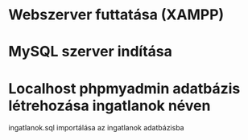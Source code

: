 # Webszerver futtatása (XAMPP)  
# MySQL szerver indítása  
# Localhost phpmyadmin adatbázis létrehozása ingatlanok néven  
ingatlanok.sql importálása az ingatlanok adatbázisba

